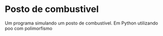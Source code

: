 # Posto de combustivel
 Um programa simulando um posto de combustível. Em Python utilizando poo com polimorfismo
